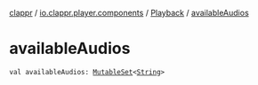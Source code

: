 [clappr](../../index.md) / [io.clappr.player.components](../index.md) / [Playback](index.md) / [availableAudios](./available-audios.md)

# availableAudios

`val availableAudios: `[`MutableSet`](https://kotlinlang.org/api/latest/jvm/stdlib/kotlin.collections/-mutable-set/index.html)`<`[`String`](https://kotlinlang.org/api/latest/jvm/stdlib/kotlin/-string/index.html)`>`